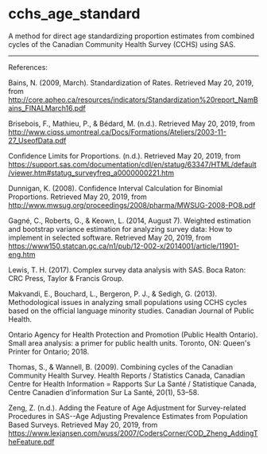 # cchs_age_standard
A method for direct age standardizing  proportion estimates from combined cycles of the Canadian Community Health Survey (CCHS) using SAS.



------------------------------------
References:

Bains, N. (2009, March). Standardization of Rates. Retrieved May 20, 2019, from 
http://core.apheo.ca/resources/indicators/Standardization%20report_NamBains_FINALMarch16.pdf

Brisebois, F., Mathieu, P., & Bédard, M. (n.d.). Retrieved May 20, 2019, from http://www.ciqss.umontreal.ca/Docs/Formations/Ateliers/2003-11-27_UseofData.pdf

Confidence Limits for Proportions. (n.d.). Retrieved May 20, 2019, from https://support.sas.com/documentation/cdl/en/statug/63347/HTML/default/viewer.htm#statug_surveyfreq_a0000000221.htm

Dunnigan, K. (2008). Confidence Interval Calculation for Binomial Proportions. Retrieved May 20, 2019, from http://www.mwsug.org/proceedings/2008/pharma/MWSUG-2008-PO8.pdf

Gagné, C., Roberts, G., & Keown, L. (2014, August 7). Weighted estimation and bootstrap variance estimation for analyzing survey data: How to implement in selected software. Retrieved May 20, 2019, from https://www150.statcan.gc.ca/n1/pub/12-002-x/2014001/article/11901-eng.htm

Lewis, T. H. (2017). Complex survey data analysis with SAS. Boca Raton: CRC Press, Taylor & Francis Group.

Makvandi, E., Bouchard, L., Bergeron, P. J., & Sedigh, G. (2013). Methodological issues in analyzing small populations using CCHS cycles based on the official language minority studies. Canadian Journal of Public Health.

Ontario Agency for Health Protection and Promotion (Public Health Ontario). Small area analysis: a primer for public health units. Toronto, ON: Queen's Printer for Ontario; 2018.

Thomas, S., & Wannell, B. (2009). Combining cycles of the Canadian Community Health Survey. Health Reports / Statistics Canada, Canadian Centre for Health Information = Rapports Sur La Santé / Statistique Canada, Centre Canadien d’information Sur La Santé, 20(1), 53–58.

Zeng, Z. (n.d.). Adding the Feature of Age Adjustment for Survey-related Procedures in SAS--Age Adjusting Prevalence Estimates from Population Based Surveys. Retrieved May 20, 2019, from https://www.lexjansen.com/wuss/2007/CodersCorner/COD_Zheng_AddingTheFeature.pdf

